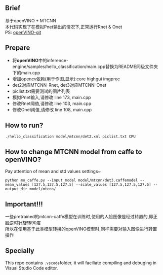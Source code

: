 ## Brief
基于openVINO + MTCNN  
本代码实现了在模拟Pnet输出的情况下,正常运行Rnet & Onet  
PS: [openVINO-git](https://github.com/openvinotoolkit/dldt)

## Prepare
* 将**openVINO**中的inference-engine/samples/hello_classification/main.cpp替换为README同级文件夹下的main.cpp
* 增加opencv依赖(用于作图,显示):core highgui imgproc
* det2对应MTCNN-Rnet, det3对应MTCNN-Onet
* piclist.txt需要测试的图片列表
* 模拟Pnet输入,请修改 line 173, main.cpp
* 修改Rnet阈值,请修改 line 103, main.cpp
* 修改Onet阈值,请修改 line 108, main.cpp

## How to run?
```
./hello_classification model/mtcnn/det2.xml piclist.txt CPU
```

## How to change MTCNN model from caffe to openVINO?
Pay attention of mean and std values settings~
```
python mo_caffe.py --input_model model/mtcnn/det3.caffemodel --mean_values [127.5,127.5,127.5] --scale_values [127.5,127.5,127.5] --output_dir model/mtcnn/
```

## Important!!!
一些pretrained的mtcnn-caffe模型在训练时,使用的人脸图像是经过转置的,即正脸逆时针旋转90度  
所以在使用基于此类模型转换的openVINO模型时,同样需要对输入图像进行转置操作

## Specially
This repo contains ```.vscode```folder, it will faciliate compiling and debuging in Visual Studio Code editor.